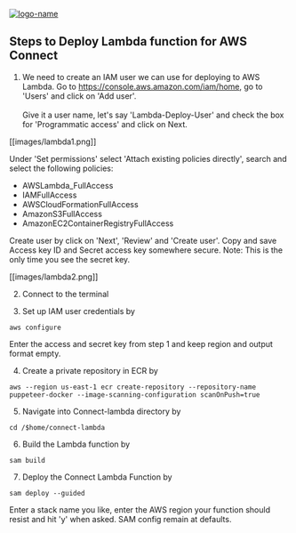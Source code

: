 [![logo-name](https://www.private.id/static_home/images/Private-Identity-Logo-1.png)](https://www.private.id/)

## Steps to Deploy Lambda function for AWS Connect ##

1. We need to create an IAM user we can use for deploying to AWS Lambda. Go to https://console.aws.amazon.com/iam/home, go to 'Users' and click on 'Add user'.<br /><br />
Give it a user name, let's say 'Lambda-Deploy-User' and check the box for 'Programmatic access' and click on Next.

[[images/lambda1.png]]

Under 'Set permissions' select 'Attach existing policies directly', search and select the following policies:
  * AWSLambda_FullAccess
  * IAMFullAccess
  * AWSCloudFormationFullAccess
  * AmazonS3FullAccess
  * AmazonEC2ContainerRegistryFullAccess

Create user by click on 'Next', 'Review' and 'Create user'.
Copy and save Access key ID and Secret access key somewhere secure. Note: This is the only time you see the secret key.

[[images/lambda2.png]]

2.  Connect to the terminal

3.  Set up IAM user credentials by
  
 ```aws configure```

Enter the access and secret key from step 1 and keep region and output format empty.

4. Create a private repository in ECR by

`aws --region us-east-1 ecr create-repository --repository-name puppeteer-docker --image-scanning-configuration scanOnPush=true`

5.  Navigate into Connect-lambda directory by

`cd /$home/connect-lambda`

6. Build the Lambda function by

`sam build`

7. Deploy the Connect Lambda Function by

`sam deploy --guided`

Enter a stack name you like, enter the AWS region your function should resist and hit 'y' when asked. SAM config remain at defaults.

